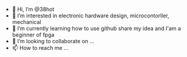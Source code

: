 - 👋 Hi, I’m @38hot
- 👀 I’m interested in electronic hardware design, microcontorller, mechanical
- 🌱 I’m currently learning how to use github share my idea and I'am a beginner of fpga
- 💞️ I’m looking to collaborate on ...
- 📫 How to reach me ...

<!---
38hot/38hot is a ✨ special ✨ repository because its `README.md` (this file) appears on your GitHub profile.
You can click the Preview link to take a look at your changes.
--->
